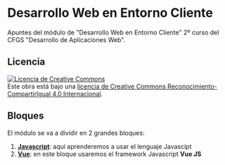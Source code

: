 # Desarrollo Web en Entorno Cliente
Apuntes del módulo de "Desarrollo Web en Entorno Cliente" 2º curso del CFGS "Desarrollo de Aplicaciones Web".

## Licencia
<a rel="license" href="http://creativecommons.org/licenses/by-sa/4.0/"><img alt="Licencia de Creative Commons" style="border-width:0" src="https://i.creativecommons.org/l/by-sa/4.0/88x31.png" /></a><br />Este obra está bajo una <a rel="license" href="http://creativecommons.org/licenses/by-sa/4.0/">licencia de Creative Commons Reconocimiento-CompartirIgual 4.0 Internacional</a>.

## Bloques
El módulo se va a dividir en 2 grandes bloques:
1. **[Javascript](01-js)**: aquí aprenderemos a usar el lenguaje Javascipt
2. **[Vue](02-vue)**: en este bloque usaremos el framework Javascript **Vue JS**

